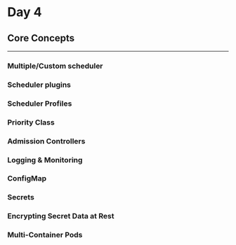 # Day 4

## **Core Concepts**

---

### **Multiple/Custom scheduler**

### **Scheduler plugins**

### **Scheduler Profiles**

### **Priority Class**

### **Admission Controllers**

### **Logging & Monitoring**

### **ConfigMap**

### **Secrets**

### **Encrypting Secret Data at Rest**

### **Multi-Container Pods**